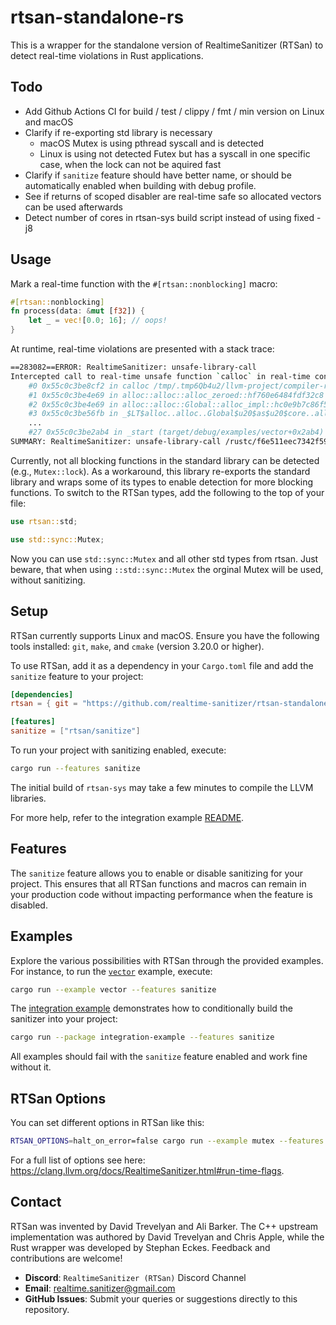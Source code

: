 # rtsan-standalone-rs

This is a wrapper for the standalone version of RealtimeSanitizer (RTSan) to
detect real-time violations in Rust applications.

## Todo
- Add Github Actions CI for build / test / clippy / fmt / min version on Linux and macOS
- Clarify if re-exporting std library is necessary
  - macOS Mutex is using pthread syscall and is detected
  - Linux is using not detected Futex but has a syscall in one specific case, when the lock can not be aquired fast
- Clarify if `sanitize` feature should have better name, or should be automatically enabled when building with debug profile.
- See if returns of scoped disabler are real-time safe so allocated vectors can be used afterwards
- Detect number of cores in rtsan-sys build script instead of using fixed -j8

## Usage

Mark a real-time function with the `#[rtsan::nonblocking]` macro:

```rust
#[rtsan::nonblocking]
fn process(data: &mut [f32]) {
    let _ = vec![0.0; 16]; // oops!
}
```

At runtime, real-time violations are presented with a stack trace:

```bash
==283082==ERROR: RealtimeSanitizer: unsafe-library-call
Intercepted call to real-time unsafe function `calloc` in real-time context!
    #0 0x55c0c3be8cf2 in calloc /tmp/.tmp6Qb4u2/llvm-project/compiler-rt/lib/rtsan/rtsan_interceptors_posix.cpp:470:34
    #1 0x55c0c3be4e69 in alloc::alloc::alloc_zeroed::hf760e6484fdf32c8 /rustc/f6e511eec7342f59a25f7c0534f1dbea00d01b14/library/alloc/src/alloc.rs:170:14
    #2 0x55c0c3be4e69 in alloc::alloc::Global::alloc_impl::hc0e9b7c86f5cad5c /rustc/f6e511eec7342f59a25f7c0534f1dbea00d01b14/library/alloc/src/alloc.rs:181:43
    #3 0x55c0c3be56fb in _$LT$alloc..alloc..Global$u20$as$u20$core..alloc..Allocator$GT$::allocate_zeroed::h8f75ff921b519af6 /rustc/f6e511eec7342f59a25f7c0534f1dbea00d01b14/library/alloc/src/alloc.rs:246:9
    ...
    #27 0x55c0c3be2ab4 in _start (target/debug/examples/vector+0x2ab4) (BuildId: adb992a7e560cd00ef533c9333d3c033fb4a7c42)    
SUMMARY: RealtimeSanitizer: unsafe-library-call /rustc/f6e511eec7342f59a25f7c0534f1dbea00d01b14/library/alloc/src/alloc.rs:170:14 in alloc::alloc::alloc_zeroed::hf760e6484fdf32c8
```

Currently, not all blocking functions in the standard library can be detected
(e.g., `Mutex::lock`). As a workaround, this library re-exports the standard
library and wraps some of its types to enable detection for more blocking
functions. To switch to the RTSan types, add the following to the top of your
file:

```rust
use rtsan::std;

use std::sync::Mutex;
```

Now you can use `std::sync::Mutex` and all other std types from rtsan. Just
beware, that when using `::std::sync::Mutex` the orginal Mutex will be used,
without sanitizing.

## Setup

RTSan currently supports Linux and macOS. Ensure you have the following tools
installed: `git`, `make`, and `cmake` (version 3.20.0 or higher).

To use RTSan, add it as a dependency in your `Cargo.toml` file and add the
`sanitize` feature to your project:

```toml
[dependencies]
rtsan = { git = "https://github.com/realtime-sanitizer/rtsan-standalone-rs", branch = "dev" }

[features]
sanitize = ["rtsan/sanitize"]
```

To run your project with sanitizing enabled, execute:

```sh
cargo run --features sanitize
```

The initial build of `rtsan-sys` may take a few minutes to compile the LLVM
libraries.

For more help, refer to the integration example
[README](examples/integration-example/README.md).

## Features

The `sanitize` feature allows you to enable or disable sanitizing for your
project. This ensures that all RTSan functions and macros can remain in your
production code without impacting performance when the feature is disabled.

## Examples

Explore the various possibilities with RTSan through the provided examples. For
instance, to run the [`vector`](examples/vector.rs) example, execute:

```sh
cargo run --example vector --features sanitize
```

The [integration example](examples/integration-example/) demonstrates how to
conditionally build the sanitizer into your project:

```sh
cargo run --package integration-example --features sanitize
```

All examples should fail with the `sanitize` feature enabled and work fine
without it.

## RTSan Options
You can set different options in RTSan like this:

```sh
RTSAN_OPTIONS=halt_on_error=false cargo run --example mutex --features sanitize
```
For a full list of options see here: https://clang.llvm.org/docs/RealtimeSanitizer.html#run-time-flags.

## Contact

RTSan was invented by David Trevelyan and Ali Barker. The C++ upstream
implementation was authored by David Trevelyan and Chris Apple, while the Rust
wrapper was developed by Stephan Eckes. Feedback and contributions are welcome!

- **Discord**: `RealtimeSanitizer (RTSan)` Discord Channel
- **Email**: [realtime.sanitizer@gmail.com](mailto:realtime.sanitizer@gmail.com)
- **GitHub Issues**: Submit your queries or suggestions directly to this
  repository.
